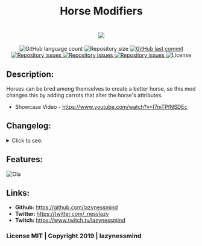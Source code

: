 <h1 align="center">Horse Modifiers</h1>
<h1 align="center">
  <img src="https://raw.githubusercontent.com/lazynessmind/HorseModifiers/master/imgs/header.png"><br>
</h1>

<p align="center">
  <img alt="GitHub language count" src="https://img.shields.io/github/languages/count/lazynessmind/HorseModifiers.svg">

  <img alt="Repository size" src="https://img.shields.io/github/repo-size/lazynessmind/HorseModifiers.svg">
  
  <a href="https://github.com/lazynessmind/HorseModifiers/commits/1.15.1">
    <img alt="GitHub last commit" src="https://img.shields.io/github/last-commit/lazynessmind/HorseModifiers.svg">
  </a>

  <a href="https://github.com/lazynessmind/HorseModifiers/issues">
    <img alt="Repository issues" src="https://img.shields.io/github/issues/lazynessmind/HorseModifiers.svg">
  </a>

  <a href="https://www.curseforge.com/minecraft/mc-mods/horse-modifiers">
    <img alt="Repository issues" src="http://cf.way2muchnoise.eu/full_347964_downloads.svg">
  </a>

  <a href="https://www.curseforge.com/minecraft/mc-mods/horse-modifiers">
    <img alt="Repository issues" src="http://cf.way2muchnoise.eu/versions/347964.svg">
  </a>

  <img alt="License" src="https://img.shields.io/badge/license-MIT-brightgreen">
</p>

## Description:

  Horses can be bred among themselves to create a better horse, so this mod changes this by adding carrots that alter the horse's attributes.
    
  * Showcase Video - https://www.youtube.com/watch?v=I7mTPfNSDEc

## Changelog:

<details>
  <summary>Click to see:</summary>
  
  **1.0:**
  * Updated to 1.15.1
  
  **1.1:**
  * Updated to the latest version of forge.
  * Fix error that prevents mod to load on Forge 30.0.51
      
</details>

## Features:

![Ola](https://raw.githubusercontent.com/lazynessmind/HorseModifiers/master/imgs/recipe-with-text.png "Ola")

## Links:

- **Github:** https://github.com/lazynessmind
- **Twitter:**  https://twitter.com/_nesslazy
- **Twitch:** https://www.twitch.tv/lazynessmind

### License MIT | Copyright 2019 | lazynessmind
